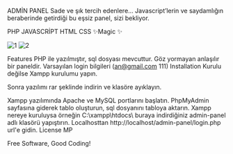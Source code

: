 ADMİN PANEL
Sade ve şık tercih edenlere…
Javascript’lerin ve saydamlığın beraberinde getirdiği
bu eşsiz panel, sizi bekliyor.

PHP JAVASCRİPT
HTML CSS
✨Magic ✨

![1](https://user-images.githubusercontent.com/87112713/127123914-3f99c870-7795-4a26-ab47-abe56779e87b.png)
![2](https://user-images.githubusercontent.com/87112713/127123920-1979cdba-8e82-415c-864c-f1691d21f5cd.png)

Features
PHP ile yazılmıştır, sql dosyası mevcuttur.
Göz yormayan anlaşılır bir paneldir.
Varsayılan login bilgileri (an@gmail.com 111)
Installation
Kurulu değilse Xampp kurulumu yapın.

Sonra yazılımı rar şeklinde indirin ve klasöre ayıklayın.

Xampp yazılımında Apache ve MySQL portlarını başlatın.
PhpMyAdmin sayfasına giderek tablo oluşturun, sql dosyanını tabloya aktarın.
Xampp nereye kuruluysa örneğin C:\xampp\htdocs\ buraya indirdiğiniz admin-panel adlı klasörü yapıştırın.
Localhosttan http://localhost/admin-panel/login.php url'e gidin.
License
MP

Free Software, Good Coding!
